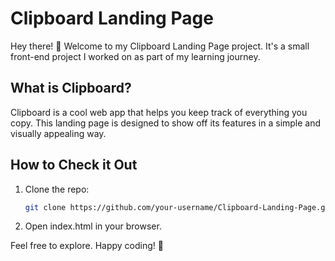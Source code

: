 # Clipboard Landing Page

Hey there! 👋 Welcome to my Clipboard Landing Page project. It's a small front-end project I worked on as part of my learning journey.

## What is Clipboard?

Clipboard is a cool web app that helps you keep track of everything you copy. This landing page is designed to show off its features in a simple and visually appealing way.

## How to Check it Out

1. Clone the repo:

   ```bash
   git clone https://github.com/your-username/Clipboard-Landing-Page.git

2. Open index.html in your browser.

Feel free to explore. Happy coding! 🚀
   
